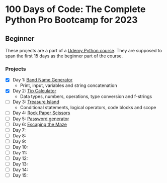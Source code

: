 # 100 Days of Code: The Complete Python Pro Bootcamp for 2023

## Beginner

These projects are a part of a [Udemy Python course](https://www.udemy.com/course/100-days-of-code/). They are supposed to span the first 15 days as the beginner part of the course.

### Projects

- [X] Day 1: [Band Name Generator](https://github.com/Aapok0/100_days_of_python_beginner/tree/main/project1_band_name_generator)
  - Print, input, variables and string concatenation
- [X] Day 2: [Tip Calculator]()
  - Data types, numbers, operations, type conversion and f-strings
- [ ] Day 3: [Treasure Island]()
  - Conditional statements, logical operators, code blocks and scope
- [ ] Day 4: [Rock Paper Scissors]()
- [ ] Day 5: [Password generator]()
- [ ] Day 6: [Escaping the Maze]()
- [ ] Day 7: []()
- [ ] Day 8: []()
- [ ] Day 9: []()
- [ ] Day 10: []()
- [ ] Day 11: []()
- [ ] Day 12: []()
- [ ] Day 13: []()
- [ ] Day 14: []()
- [ ] Day 15: []()